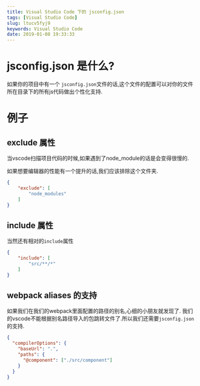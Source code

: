 ```yaml
---
title: Visual Studio Code 下的 jsconfig.json
tags: [Visual Studio Code]
slug: ltucv5fyj9
keywords: Visual Studio Code
date: 2019-01-08 19:33:33
---
```


# jsconfig.json 是什么?
如果你的项目中有一个 `jsconfig.json`文件的话,这个文件的配置可以对你的文件所在目录下的所有js代码做出个性化支持.

# 例子

## exclude 属性
当vscode扫描项目代码的时候,如果遇到了node_module的话是会变得很慢的.

如果想要编辑器的性能有一个提升的话,我们应该排除这个文件夹.

```json
{
    "exclude": [
        "node_modules"
    ]
}
```

## include 属性
当然还有相对的`include`属性
```json
{
    "include": [
        "src/**/*"
    ]
}
```


## webpack aliases 的支持

如果我们在我们的webpack里面配置的路径的别名,心细的小朋友就发现了.
我们的vscode不能根据别名路径导入的包跳转文件了.所以我们还需要`jsconfig.json`的支持.

```json
{
  "compilerOptions": {
    "baseUrl": ".",
    "paths": {
      "@component": ["./src/component"]
    }
  }
}
```














